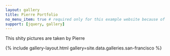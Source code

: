 ```yaml
---
layout: gallery
title: Pierre Portfolio
no_menu_item: true # required only for this example website because of menu construction
support: [jquery, gallery]
---
```


This shity pictures are taken by Pierre


{% include gallery-layout.html gallery=site.data.galleries.san-francisco %}
